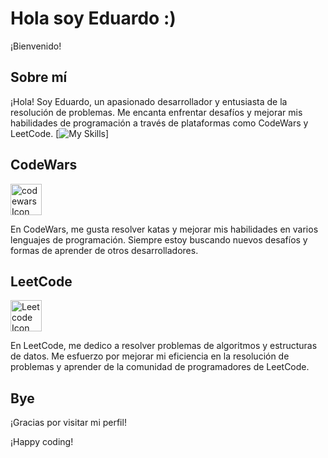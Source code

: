 # Hola soy Eduardo :)

¡Bienvenido!

## Sobre mí

¡Hola! Soy Eduardo, un apasionado desarrollador y entusiasta de la resolución de problemas. Me encanta enfrentar desafíos y mejorar mis habilidades de programación a través de plataformas como CodeWars y LeetCode.
[![My Skills](https://skillicons.dev/icons?i=js,html,css,py,vscode,pytorch,tensorflow,django,java,linux,mysql,docker)]
## CodeWars

[<img src="https://uploads-ssl.webflow.com/62e95dddfb380a0e61193e7d/6363e7db70db732290fa3db6_logo-256.png" alt="codewars Icon" width=50 height=50>](https://www.codewars.com/users/Eduardo_ZL)

En CodeWars, me gusta resolver katas y mejorar mis habilidades en varios lenguajes de programación. Siempre estoy buscando nuevos desafíos y formas de aprender de otros desarrolladores.

## LeetCode

[<img src="https://leetcode.com/_next/static/images/logo-dark-c96c407d175e36c81e236fcfdd682a0b.png" alt="Leetcode Icon" width=50 height=50>](https://leetcode.com/Eduardo_/)

En LeetCode, me dedico a resolver problemas de algoritmos y estructuras de datos. Me esfuerzo por mejorar mi eficiencia en la resolución de problemas y aprender de la comunidad de programadores de LeetCode.

## Bye

¡Gracias por visitar mi perfil!

¡Happy coding!
